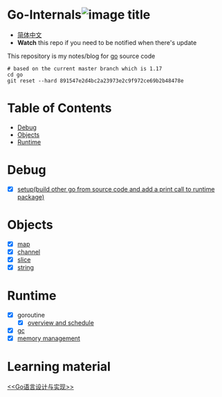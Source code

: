 # Go-Internals![image title](http://www.zpoint.xyz:8080/count/tag.svg?url=github%2Fgo-Internals)
* [简体中文](https://github.com/zpoint/Go-Internals/blob/master/README_CN.md)
* **Watch** this repo if you need to be notified when there's update

This repository is my notes/blog for [go](https://github.com/golang/go) source code

```shell script
# based on the current master branch which is 1.17
cd go
git reset --hard 891547e2d4bc2a23973e2c9f972ce69b2b48478e
```

# Table of Contents

* [Debug](#Debug)
* [Objects](#Objects)
* [Runtime](#Runtime)

# Debug

- [x] [setup(build other go from source  code and add a print call to runtime package)](https://github.com/zpoint/Go-Internals/blob/master/debug/setup/setup.md)

# Objects

- [x] [map](https://github.com/zpoint/Go-Internals/blob/master/objects/map/map.md)
- [x] [channel](https://github.com/zpoint/Go-Internals/blob/master/objects/chan/chan.md)
- [x] [slice](https://github.com/zpoint/Go-Internals/blob/master/objects/slice/slice.md)
- [x] [string](https://github.com/zpoint/Go-Internals/blob/master/objects/string/string.md)

# Runtime

- [x] goroutine
	- [x] [overview and schedule](https://github.com/zpoint/Go-Internals/blob/master/runtime/goroutine/goroutine.md)
- [x] [gc](https://github.com/zpoint/Go-Internals/blob/master/runtime/gc/gc.md)
- [x] [memory management](https://github.com/zpoint/Go-Internals/blob/master/runtime/memory_management/memory_management.md)

# Learning material

[\<\<Go语言设计与实现\>\>](https://item.jd.com/13521160.html)
